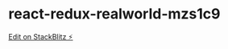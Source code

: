 # react-redux-realworld-mzs1c9

[Edit on StackBlitz ⚡️](https://stackblitz.com/edit/react-redux-realworld-mzs1c9)